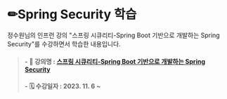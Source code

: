 # ✏**Spring Security 학습**
정수원님의 인프런 강의 "스프링 시큐리티-Spring Boot 기반으로 개발하는 Spring Security"를
수강하면서 학습한 내용입니다. </br>



> #### - 📝 강의명 : [스프링 시큐리티-Spring Boot 기반으로 개발하는 Spring Security](https://www.inflearn.com/course/%EC%BD%94%EC%96%B4-%EC%8A%A4%ED%94%84%EB%A7%81-%EC%8B%9C%ED%81%90%EB%A6%AC%ED%8B%B0#)
> #### - 🗓 수강일자 : 2023. 11. 6 ~

